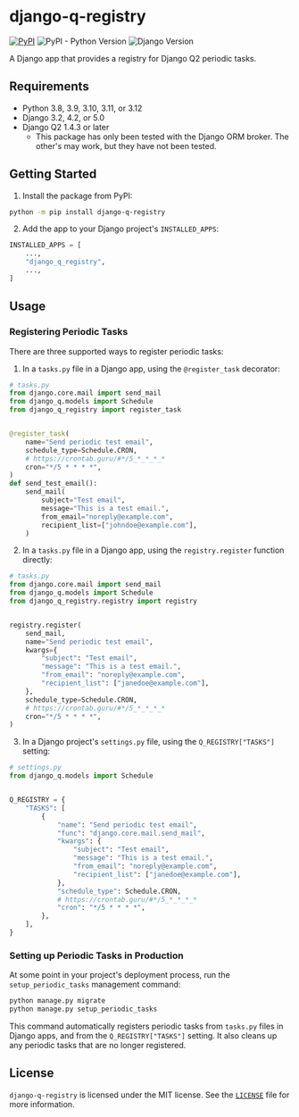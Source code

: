 # django-q-registry

[![PyPI](https://img.shields.io/pypi/v/django-q-registry)](https://pypi.org/project/django-q-registry/)
![PyPI - Python Version](https://img.shields.io/pypi/pyversions/django-q-registry)
![Django Version](https://img.shields.io/badge/django-3.2%20%7C%204.2%20%7C%205.0-%2344B78B?labelColor=%23092E20)
<!-- https://shields.io/badges -->
<!-- django-3.2 | 4.2 | 5.0-#44B78B -->
<!-- labelColor=%23092E20 -->

A Django app that provides a registry for Django Q2 periodic tasks.

## Requirements

- Python 3.8, 3.9, 3.10, 3.11, or 3.12
- Django 3.2, 4.2, or 5.0
- Django Q2 1.4.3 or later
    - This package has only been tested with the Django ORM broker. The other's may work, but they have not been tested.

## Getting Started

1. Install the package from PyPI:

```bash
python -m pip install django-q-registry
```

2. Add the app to your Django project's `INSTALLED_APPS`:

```python
INSTALLED_APPS = [
    ...,
    "django_q_registry",
    ...,
]
```

## Usage

### Registering Periodic Tasks

There are three supported ways to register periodic tasks:

1. In a `tasks.py` file in a Django app, using the `@register_task` decorator:

```python
# tasks.py
from django.core.mail import send_mail
from django_q.models import Schedule
from django_q_registry import register_task


@register_task(
    name="Send periodic test email",
    schedule_type=Schedule.CRON,
    # https://crontab.guru/#*/5_*_*_*_*
    cron="*/5 * * * *",
)
def send_test_email():
    send_mail(
        subject="Test email",
        message="This is a test email.",
        from_email="noreply@example.com",
        recipient_list=["johndoe@example.com"],
    )
```

2. In a `tasks.py` file in a Django app, using the `registry.register` function directly:

```python
# tasks.py
from django.core.mail import send_mail
from django_q.models import Schedule
from django_q_registry.registry import registry


registry.register(
    send_mail,
    name="Send periodic test email",
    kwargs={
        "subject": "Test email",
        "message": "This is a test email.",
        "from_email": "noreply@example.com",
        "recipient_list": ["janedoe@example.com"],
    },
    schedule_type=Schedule.CRON,
    # https://crontab.guru/#*/5_*_*_*_*
    cron="*/5 * * * *",
)
```

3. In a Django project's `settings.py` file, using the `Q_REGISTRY["TASKS"]` setting:

```python
# settings.py
from django_q.models import Schedule


Q_REGISTRY = {
    "TASKS": [
        {
            "name": "Send periodic test email",
            "func": "django.core.mail.send_mail",
            "kwargs": {
                "subject": "Test email",
                "message": "This is a test email.",
                "from_email": "noreply@example.com",
                "recipient_list": ["janedoe@example.com"],
            },
            "schedule_type": Schedule.CRON,
            # https://crontab.guru/#*/5_*_*_*_*
            "cron": "*/5 * * * *",
        },
    ],
}
```

### Setting up Periodic Tasks in Production

At some point in your project's deployment process, run the `setup_periodic_tasks` management command:

```bash
python manage.py migrate
python manage.py setup_periodic_tasks
```

This command automatically registers periodic tasks from `tasks.py` files in Django apps, and from the `Q_REGISTRY["TASKS"]` setting. It also cleans up any periodic tasks that are no longer registered.

## License

`django-q-registry` is licensed under the MIT license. See the [`LICENSE`](LICENSE) file for more information.
